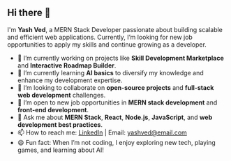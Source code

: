 ## Hi there 👋

I'm **Yash Ved**, a MERN Stack Developer passionate about building scalable and efficient web applications. Currently, I’m looking for new job opportunities to apply my skills and continue growing as a developer.

- 🔭 I’m currently working on projects like **Skill Development Marketplace** and **Interactive Roadmap Builder**.
- 🌱 I’m currently learning **AI basics** to diversify my knowledge and enhance my development expertise.
- 👯 I’m looking to collaborate on **open-source projects** and **full-stack web development** challenges.
- 🤔 I’m open to new job opportunities in **MERN stack development** and **front-end development**.
- 💬 Ask me about **MERN Stack**, **React**, **Node.js**, **JavaScript**, and **web development best practices**.
- 📫 How to reach me: [LinkedIn](https://www.linkedin.com/in/yash-ved-05b694231/) | Email: yashved@email.com
- 😄 Fun fact: When I’m not coding, I enjoy exploring new tech, playing games, and learning about AI!
